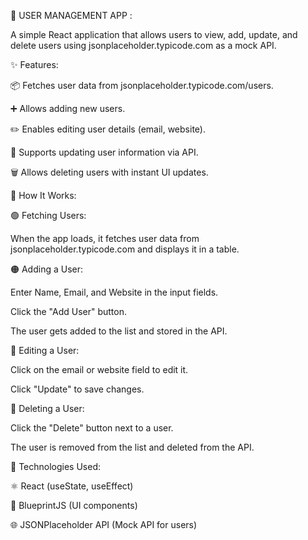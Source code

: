 
🚀 USER MANAGEMENT APP :

A simple React application that allows users to view, add, update, and delete users using jsonplaceholder.typicode.com as a mock API.

✨ Features:

  📦 Fetches user data from jsonplaceholder.typicode.com/users.

  ➕ Allows adding new users.

  ✏️ Enables editing user details (email, website).

  🔄 Supports updating user information via API.

  🗑️ Allows deleting users with instant UI updates.




🔧 How It Works:

🟢 Fetching Users:

  When the app loads, it fetches user data from jsonplaceholder.typicode.com and displays it in a table.

🟠 Adding a User:

  Enter Name, Email, and Website in the input fields.

  Click the "Add User" button.

  The user gets added to the list and stored in the API.

🔵 Editing a User:

  Click on the email or website field to edit it.

  Click "Update" to save changes.

🔴 Deleting a User:

  Click the "Delete" button next to a user.

  The user is removed from the list and deleted from the API.



📌 Technologies Used:

  ⚛️ React (useState, useEffect)

  🎨 BlueprintJS (UI components)

  🌐 JSONPlaceholder API (Mock API for users)


